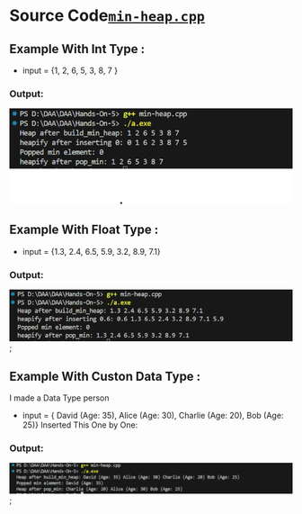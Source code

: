# Source Code[`min-heap.cpp`](min-heap.cppmin-heap.cpp)

## Example With Int Type :
* input = {1, 2, 6, 5, 3, 8, 7 }

### Output:
![`intType.png`](intType.png)

## Example With Float Type :
* input = {1.3, 2.4, 6.5, 5.9, 3.2, 8.9, 7.1}

### Output:
![`FloatType.png`](floatType.png);

## Example With Custon Data Type :
I made a Data Type person
* input = { David (Age: 35), Alice (Age: 30), Charlie (Age: 20), Bob (Age: 25)}
Inserted This One by One:

### Output:
![`withcustomdatatype.png`](withcustomdatatype.png);